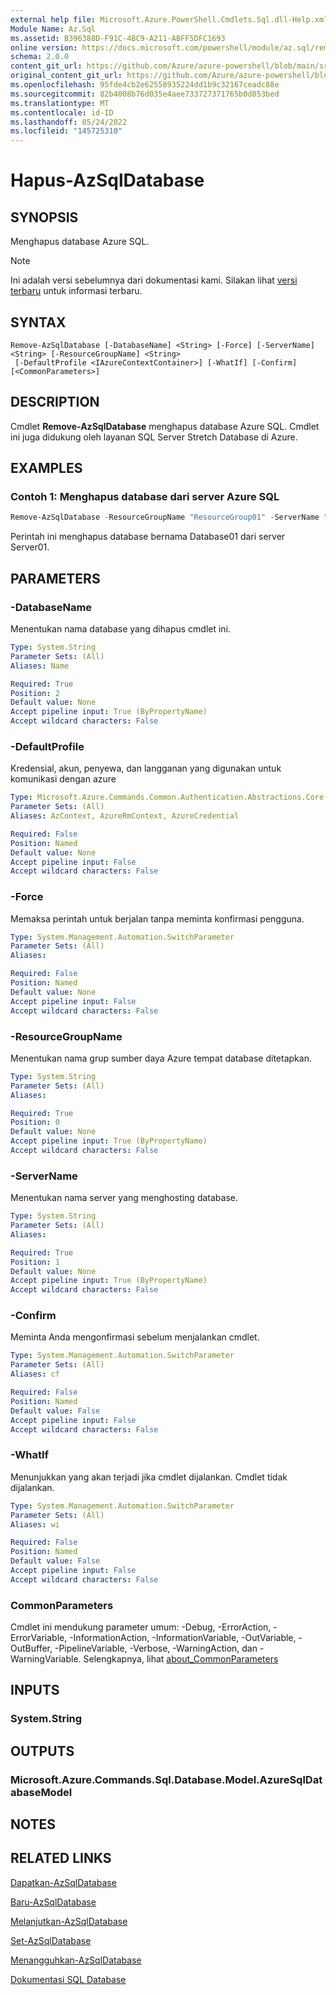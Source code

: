 ```yaml
---
external help file: Microsoft.Azure.PowerShell.Cmdlets.Sql.dll-Help.xml
Module Name: Az.Sql
ms.assetid: B396388D-F91C-4BC9-A211-ABFF5DFC1693
online version: https://docs.microsoft.com/powershell/module/az.sql/remove-azsqldatabase
schema: 2.0.0
content_git_url: https://github.com/Azure/azure-powershell/blob/main/src/Sql/Sql/help/Remove-AzSqlDatabase.md
original_content_git_url: https://github.com/Azure/azure-powershell/blob/main/src/Sql/Sql/help/Remove-AzSqlDatabase.md
ms.openlocfilehash: 95fde4cb2e62558935224dd1b9c32167ceadc88e
ms.sourcegitcommit: 82b4008b76d035e4aee733727371765b0d853bed
ms.translationtype: MT
ms.contentlocale: id-ID
ms.lasthandoff: 05/24/2022
ms.locfileid: "145725310"
---
```

# Hapus-AzSqlDatabase

## SYNOPSIS
Menghapus database Azure SQL.

> [!NOTE]
>Ini adalah versi sebelumnya dari dokumentasi kami. Silakan lihat [versi terbaru](/powershell/module/az.sql/remove-azsqldatabase) untuk informasi terbaru.

## SYNTAX

```
Remove-AzSqlDatabase [-DatabaseName] <String> [-Force] [-ServerName] <String> [-ResourceGroupName] <String>
 [-DefaultProfile <IAzureContextContainer>] [-WhatIf] [-Confirm] [<CommonParameters>]
```

## DESCRIPTION
Cmdlet **Remove-AzSqlDatabase** menghapus database Azure SQL.
Cmdlet ini juga didukung oleh layanan SQL Server Stretch Database di Azure.

## EXAMPLES

### Contoh 1: Menghapus database dari server Azure SQL
```powershell
Remove-AzSqlDatabase -ResourceGroupName "ResourceGroup01" -ServerName "Server01" -DatabaseName "Database01"
```

Perintah ini menghapus database bernama Database01 dari server Server01.

## PARAMETERS

### -DatabaseName
Menentukan nama database yang dihapus cmdlet ini.

```yaml
Type: System.String
Parameter Sets: (All)
Aliases: Name

Required: True
Position: 2
Default value: None
Accept pipeline input: True (ByPropertyName)
Accept wildcard characters: False
```

### -DefaultProfile
Kredensial, akun, penyewa, dan langganan yang digunakan untuk komunikasi dengan azure

```yaml
Type: Microsoft.Azure.Commands.Common.Authentication.Abstractions.Core.IAzureContextContainer
Parameter Sets: (All)
Aliases: AzContext, AzureRmContext, AzureCredential

Required: False
Position: Named
Default value: None
Accept pipeline input: False
Accept wildcard characters: False
```

### -Force
Memaksa perintah untuk berjalan tanpa meminta konfirmasi pengguna.

```yaml
Type: System.Management.Automation.SwitchParameter
Parameter Sets: (All)
Aliases:

Required: False
Position: Named
Default value: None
Accept pipeline input: False
Accept wildcard characters: False
```

### -ResourceGroupName
Menentukan nama grup sumber daya Azure tempat database ditetapkan.

```yaml
Type: System.String
Parameter Sets: (All)
Aliases:

Required: True
Position: 0
Default value: None
Accept pipeline input: True (ByPropertyName)
Accept wildcard characters: False
```

### -ServerName
Menentukan nama server yang menghosting database.

```yaml
Type: System.String
Parameter Sets: (All)
Aliases:

Required: True
Position: 1
Default value: None
Accept pipeline input: True (ByPropertyName)
Accept wildcard characters: False
```

### -Confirm
Meminta Anda mengonfirmasi sebelum menjalankan cmdlet.

```yaml
Type: System.Management.Automation.SwitchParameter
Parameter Sets: (All)
Aliases: cf

Required: False
Position: Named
Default value: False
Accept pipeline input: False
Accept wildcard characters: False
```

### -WhatIf
Menunjukkan yang akan terjadi jika cmdlet dijalankan.
Cmdlet tidak dijalankan.

```yaml
Type: System.Management.Automation.SwitchParameter
Parameter Sets: (All)
Aliases: wi

Required: False
Position: Named
Default value: False
Accept pipeline input: False
Accept wildcard characters: False
```

### CommonParameters
Cmdlet ini mendukung parameter umum: -Debug, -ErrorAction, -ErrorVariable, -InformationAction, -InformationVariable, -OutVariable, -OutBuffer, -PipelineVariable, -Verbose, -WarningAction, dan -WarningVariable. Selengkapnya, lihat [about_CommonParameters](http://go.microsoft.com/fwlink/?LinkID=113216)

## INPUTS

### System.String

## OUTPUTS

### Microsoft.Azure.Commands.Sql.Database.Model.AzureSqlDatabaseModel

## NOTES

## RELATED LINKS

[Dapatkan-AzSqlDatabase](./Get-AzSqlDatabase.md)

[Baru-AzSqlDatabase](./New-AzSqlDatabase.md)

[Melanjutkan-AzSqlDatabase](./Resume-AzSqlDatabase.md)

[Set-AzSqlDatabase](./Set-AzSqlDatabase.md)

[Menangguhkan-AzSqlDatabase](./Suspend-AzSqlDatabase.md)

[Dokumentasi SQL Database](https://docs.microsoft.com/azure/sql-database/)


